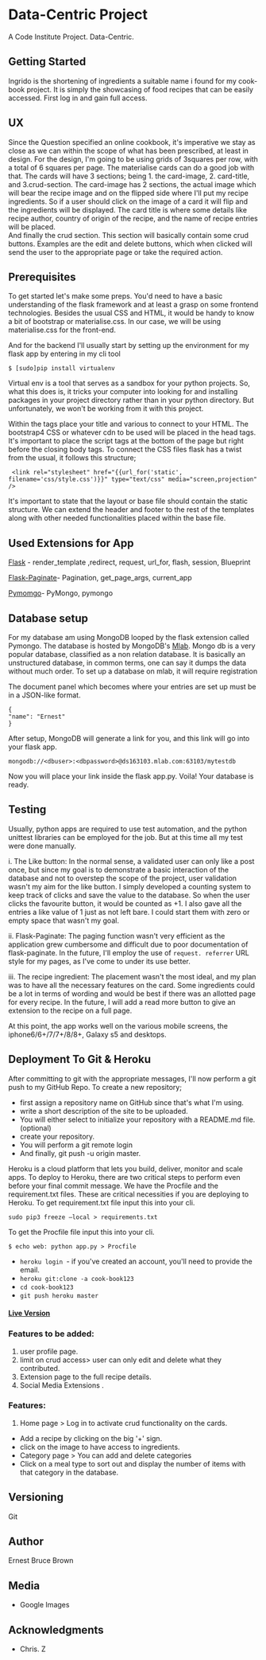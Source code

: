 # Data-Centric Project

A Code Institute Project. Data-Centric.

## Getting Started

Ingrido is the shortening of ingredients a suitable name i found for my cook-book project. It is simply the showcasing of food recipes that can be easily accessed. First log in and gain full access. 

## UX

 Since the Question specified an online cookbook, it's imperative we stay as close as we can within the scope of what has been prescribed, at least in design. For the design, I'm going to be using grids of 3squares per row, with a total of 6 squares per page. The materialise cards can do a good job with that. The cards will have 3 sections; being 1. the card-image, 2. card-title, and 3.crud-section.
 The card-image has 2 sections, the actual image which will bear the recipe image and on the flipped side where I'll put my recipe ingredients. So if a user should click on the image of a card it will flip and the ingredients will be displayed. The card title is where some details like recipe author, country of origin of the recipe, and the name of recipe entries will be placed.  
 And finally the crud section. This section will basically contain some crud buttons. Examples are the edit and delete buttons, which when clicked will send the user to the appropriate page or take the required action.
 
 
 
## Prerequisites

To get started let's make some preps. You'd need to have a basic understanding of the flask framework and at least a grasp on some frontend technologies. Besides the usual CSS and HTML, it would be handy to know a bit of bootstrap or materialise.css. In our case, we will be using materialise.css for the front-end. 


And for the backend I'll usually start by setting up the environment for my flask app by entering in my cli tool

``` 
$ [sudo]pip install virtualenv 
```
Virtual env is a tool that serves as a sandbox for your python projects. So, what this does is, it tricks your computer into looking for and installing packages in your project directory rather than in your python directory. 
But unfortunately, we won't be working from it with this project.

Within the <head> tags place your title and various <links> to connect to your HTML. The bootstrap4 CSS or whatever cdn to be used will be placed in the head tags. It's important to place the script tags at the bottom of the page but right before the closing body tags.
To connect the CSS files flask has a twist from the usual, it follows this structure;
 
```
 <link rel="stylesheet" href="{{url_for('static', filename='css/style.css')}}" type="text/css" media="screen,projection" />
 ```
 
 It's important to state that the layout or base file should contain the static structure. We can extend the header and footer to the rest of the templates along with other needed functionalities placed within the base file. 
 

## Used Extensions for App

[Flask](http://flask.pocoo.org/) - render_template ,redirect, request, url_for, flash, session, Blueprint

[Flask-Paginate](https://pythonhosted.org/Flask-paginate/)- Pagination, get_page_args, current_app

[Pymomgo](https://api.mongodb.com/python/current/)- PyMongo, pymongo


## Database setup

For my database am using MongoDB looped by the flask extension called Pymongo.
The database is hosted by MongoDB's [Mlab](mlab.com). 
Mongo db is a very popular database, classified as a non relation database. 
It is basically an unstructured database, in common terms, one can say it dumps the data without much order.
To set up a database on mlab, it will require registration 

The document panel which becomes where your entries are set up must be in a JSON-like format.
```
{
"name": "Ernest"
}
```
After setup, MongoDB will generate a link for you, and this link will go into your flask app.
```
mongodb://<dbuser>:<dbpassword>@ds163103.mlab.com:63103/mytestdb
```
Now you will place your link inside the flask app.py.
Voila! Your database is ready.


## Testing

Usually, python apps are required to use test automation, and the python unittest libraries can be employed for the job.
But at this time all my test were done manually.

i. The Like button: In the normal sense, a validated user can only like a post once, but since my goal is to demonstrate a basic interaction of the database and not to overstep the scope of the project, user validation wasn't my aim for the like button. I simply developed a counting system to keep track of clicks and save the value to the database. So when the user clicks the favourite button, it would be counted as +1. I also gave all the entries a like value of 1 just as not left bare. I could start them with zero or empty space that wasn't my goal.

ii. Flask-Paginate: The paging function wasn't very efficient as the application grew cumbersome and difficult due to poor documentation of flask-paginate. In the future, I'll employ the use of ``` request. referrer ```
URL style for my pages, as I've come to under its use better.

iii. The recipe ingredient: The placement wasn't the most ideal, and my plan was to have all the necessary features on the card. Some ingredients could be a lot in terms of wording and would be best if there was an allotted page for every recipe. In the future, I will add a read more button to give an extension to the recipe on a full page.

At this point, the app works well on the various mobile screens, the iphone6/6+/7/7+/8/8+, Galaxy s5 and desktops. 


## Deployment To Git & Heroku

After committing to git with the appropriate messages, 
I'll now perform a git push to my GitHub Repo.
To create a new repository;
* first assign a repository name on GitHub since that's what I'm using.
* write a short description of the site to be uploaded.
* You will either select to initialize your repository with a README.md file. (optional)
* create your repository.
* You will perform a git remote login
* And finally, git push -u origin master.

Heroku is a cloud platform that lets you build, deliver, monitor and scale apps.
To deploy to Heroku, there are two critical steps to perform even before your final commit message.
We have the Procfile and the requirement.txt files. 
These are critical necessities if you are deploying to Heroku.
To get requirement.txt file input this into your cli.
```
sudo pip3 freeze —local > requirements.txt
```
To get the Procfile file input this into your cli.
```
$ echo web: python app.py > Procfile
```




* ```heroku login ```- if you've created an account, you'll need to provide the email.
* ```heroku git:clone -a cook-book123 ```
* ``` cd cook-book123 ```
* ``` git push heroku master ```

#### [Live Version](https://ingrido.herokuapp.com/)

### Features to be added:

1. user profile page.
2. limit on crud access> user can only edit and delete what they contributed.
3. Extension page to the full recipe details.
4. Social Media Extensions .


### Features:

1. Home page > Log in to activate crud functionality on the cards.
* Add a recipe by clicking on the big '+' sign.
* click on the image to have access to ingredients.
* Category page > You can add and delete categories
* Click on a meal type to sort out and display the number of items with that category in the database.




## Versioning

 Git


## Author

Ernest Bruce Brown


## Media

* Google Images


## Acknowledgments

* Chris. Z



